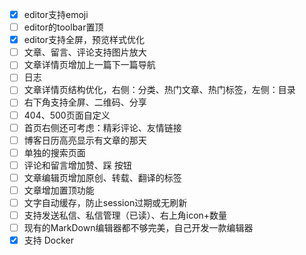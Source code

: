 - [x] editor支持emoji
- [ ] editor的toolbar置顶
- [x] editor支持全屏，预览样式优化
- [ ] 文章、留言、评论支持图片放大
- [ ] 文章详情页增加上一篇下一篇导航
- [ ] 日志
- [ ] 文章详情页结构优化，右侧：分类、热门文章、热门标签，左侧：目录
- [ ] 右下角支持全屏、二维码、分享
- [ ] 404、500页面自定义
- [ ] 首页右侧还可考虑：精彩评论、友情链接
- [ ] 博客日历高亮显示有文章的那天
- [ ] 单独的搜索页面
- [ ] 评论和留言增加赞、踩 按钮
- [ ] 文章编辑页增加原创、转载、翻译的标签
- [ ] 文章增加置顶功能
- [ ] 文字自动缓存，防止session过期或无刷新
- [ ] 支持发送私信、私信管理（已读）、右上角icon+数量
- [ ] 现有的MarkDown编辑器都不够完美，自己开发一款编辑器
- [x] 支持 Docker